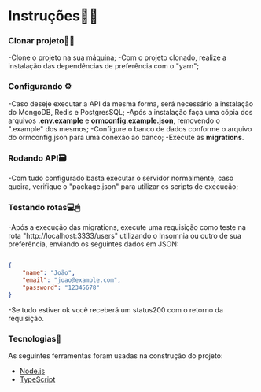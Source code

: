 # Instruções👨‍🏫


### Clonar projeto👨‍💻

-Clone o projeto na sua máquina; 
-Com o projeto clonado, realize a instalação das dependências de preferência com o "yarn";

### Configurando ⚙

-Caso deseje executar a API da mesma forma, será necessário a instalação do MongoDB, Redis e PostgresSQL;
-Após a instalação faça uma cópia dos arquivos <b>.env.example</b> e <b>ormconfig.example.json</b>, removendo o ".example" dos mesmos;
-Configure o banco de dados conforme o arquivo do ormconfig.json para uma conexão ao banco;
-Execute as <b>migrations</b>.

### Rodando API🗃

-Com tudo configurado basta executar o servidor normalmente, caso queira, verifique o "package.json" para utilizar os scripts de execução;

### Testando rotas💻🖱

-Após a execução das migrations, execute uma requisição como teste na rota "http://localhost:3333/users" utilizando o Insomnia ou outro de sua preferência, enviando os seguintes dados em JSON:

```JSON

{
	"name": "João",
	"email": "joao@example.com",
	"password": "12345678"
} 

```

-Se tudo estiver ok você receberá um status200 com o retorno da requisição.

### Tecnologias🔗

As seguintes ferramentas foram usadas na construção do projeto:

- [Node.js](https://nodejs.org/en/)
- [TypeScript](https://www.typescriptlang.org/)



